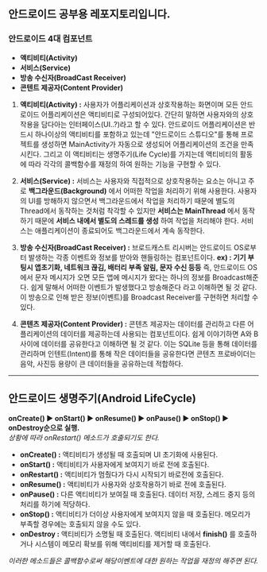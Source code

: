 ## 안드로이드 공부용 레포지토리입니다.

### 안드로이드 4대 컴포넌트
* **액티비티(Activity)**
* **서비스(Service)**
* **방송 수신자(BroadCast Receiver)**
* **콘텐트 제공자(Content Provider)**

1. **액티비티(Activity) :**
사용자가 어플리케이션과 상호작용하는 화면이며 모든 안드로이드 어플리케이션은 액티비티로 구성되어있다. 간단히 말하면 사용자와의 상호작용을 담다아는 인터페이스(UI..?)라고 할 수 있다.
안드로이드 어플리케이션은 반드시 하나이상의 액티비티를 포함하고 있는데 "안드로이드 스튜디오"를 통해 프로젝트를 생성하면 MainActivity가 자동으로 생성되어 어플리케이션의 조건을 만족시킨다.
그리고 이 액티비티는 생명주기(Life Cycle)를 가지는데 액티비티의 활동에 따라 각각의 콜백함수를 재정의 하여 원하는 기능을 구현할 수 있다.

2. **서비스(Service) :**
서비스는 사용자와 직접적으로 상호작용하는 요소는 아니고 주로 **백그라운드(Background)** 에서 어떠한 작업을 처리하기 위해 사용한다. 사용자의 UI를 방해하지 않으면서 백그라운드에서 작업을 처리하기 때문에 별도의 Thread에서 동작하는 것처럼 착각할 수 있지만 **서비스는 MainThread** 에서 동작하기 때문에 **서비스 내에서 별도의 스레드를 생성** 하여 작업을 처리해야 한다.
서비스는 애플리케이션이 종료되어도 백그라운드에서 계속 동작한다.

3. **방송 수신자(BroadCast Receiver) :**
브로드캐스트 리시버는 안드로이드 OS로부터 발생하는 각종 이벤트와 정보를 받아와 핸들링하는 컴포넌트이다. **ex) : 기기 부팅시 앱초기화, 네트워크 끊김, 배터리 부족 알림, 문자 수신 등등**
즉, 안드로이드 OS에서 문자 메시지가 오면 모든 앱에 메시지가 왔다는 하나의 정보를 Broadcast해준다. 쉽게 말해서 어떠한 이벤트가 발생했다고 방송해준다 라고 이해하면 될 것 같다.
이 방송으로 인해 받은 정보(이벤트)를 Broadcast Receiver를 구현하면 처리할 수 있다.

4. **콘텐츠 제공자(Content Provider) :**
콘텐츠 제공자는 데이터를 관리하고 다른 어플리케이션의 데이터를 제공하는데 사용되는 컴포넌트이다. 쉽게 이야기하면 A와 B 사이에 데이터를 공유한다고 이해하면 될 것 같다. 이는 
SQLite 등을 통해 데이터를 관리하며 인텐트(Intent)를 통해 작은 데이터들을 공유한다면 콘텐츠 프로바이더는 음악, 사진등 용량이 큰 데이터들을 공유하는데 적합하다.  
---

## 안드로이드 생명주기(Android LifeCycle)
**onCreate() ▶ onStart() ▶ onResume() ▶ onPause() ▶ onStop() ▶ onDestroy순으로 실행.**  
_상황에 따라 onRestart() 메소드가 호출되기도 한다._  
* **onCreate() :** 액티비티가 생성될 때 호출되며 UI 초기화에 사용된다.
* **onStart() :** 액티비티가 사용자에게 보여지기 바로 전에 호출된다.
* **onRestart() :** 액티비티가 멈췄다가 다시 시작되기 바로전에 호출된다.
* **onResume() :** 액티비티가 사용자와 상호작용하기 바로 전에 호출된다.
* **onPause() :** 다른 액티비티가 보여질 때 호출된다. 데이터 저장, 스레드 중지 등의 처리를 하기에 적당하다.
* **onStop() :** 액티비티가 더이상 사용자에게 보여지지 않을 때 호출된다. 메모리가 부족할 경우에는 호출되지 않을 수도 있다.
* **onDestroy :** 액티비티가 소명될 때 호출된다. 액티비티 내에서 **finish()** 를 호출하거나 시스템이 메모리 확보를 위해 액티비티를 제거할 때 호출된다.  

_이러한 메소드들은 콜백함수로써 해당이벤트에 대한 원하는 작업을 재정의 해주면 된다._
